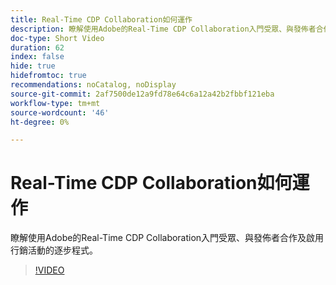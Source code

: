 ```yaml
---
title: Real-Time CDP Collaboration如何運作
description: 瞭解使用Adobe的Real-Time CDP Collaboration入門受眾、與發佈者合作及啟用行銷活動的逐步程式。
doc-type: Short Video
duration: 62
index: false
hide: true
hidefromtoc: true
recommendations: noCatalog, noDisplay
source-git-commit: 2af7500de12a9fd78e64c6a12a42b2fbbf121eba
workflow-type: tm+mt
source-wordcount: '46'
ht-degree: 0%

---
```



# Real-Time CDP Collaboration如何運作

瞭解使用Adobe的Real-Time CDP Collaboration入門受眾、與發佈者合作及啟用行銷活動的逐步程式。

<!-- 62_OS511_3442426_61_how-realtime-cdp-collaboration-works -->
>[!VIDEO](https://video.tv.adobe.com/v/3458278/?learn=on&enablevpops=true)
